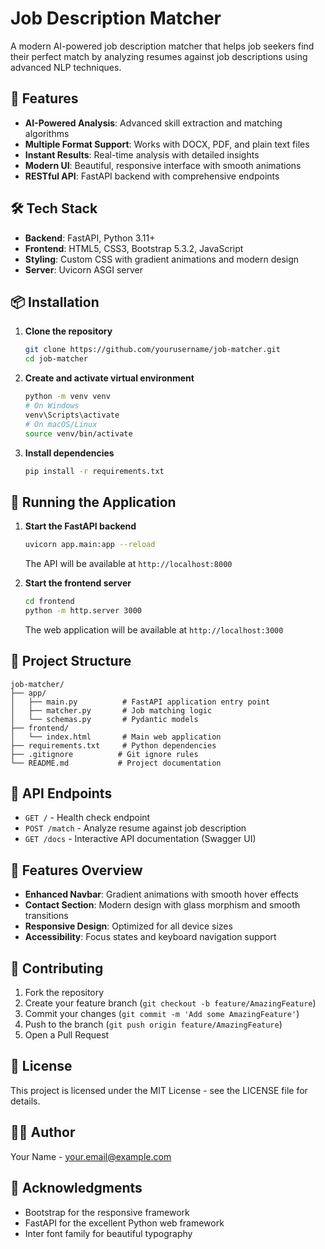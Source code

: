 # Job Description Matcher

A modern AI-powered job description matcher that helps job seekers find their perfect match by analyzing resumes against job descriptions using advanced NLP techniques.

## 🚀 Features

- **AI-Powered Analysis**: Advanced skill extraction and matching algorithms
- **Multiple Format Support**: Works with DOCX, PDF, and plain text files
- **Instant Results**: Real-time analysis with detailed insights
- **Modern UI**: Beautiful, responsive interface with smooth animations
- **RESTful API**: FastAPI backend with comprehensive endpoints

## 🛠️ Tech Stack

- **Backend**: FastAPI, Python 3.11+
- **Frontend**: HTML5, CSS3, Bootstrap 5.3.2, JavaScript
- **Styling**: Custom CSS with gradient animations and modern design
- **Server**: Uvicorn ASGI server

## 📦 Installation

1. **Clone the repository**
   ```bash
   git clone https://github.com/yourusername/job-matcher.git
   cd job-matcher
   ```

2. **Create and activate virtual environment**
   ```bash
   python -m venv venv
   # On Windows
   venv\Scripts\activate
   # On macOS/Linux
   source venv/bin/activate
   ```

3. **Install dependencies**
   ```bash
   pip install -r requirements.txt
   ```

## 🚀 Running the Application

1. **Start the FastAPI backend**
   ```bash
   uvicorn app.main:app --reload
   ```
   The API will be available at `http://localhost:8000`

2. **Start the frontend server**
   ```bash
   cd frontend
   python -m http.server 3000
   ```
   The web application will be available at `http://localhost:3000`

## 📁 Project Structure

```
job-matcher/
├── app/
│   ├── main.py          # FastAPI application entry point
│   ├── matcher.py       # Job matching logic
│   └── schemas.py       # Pydantic models
├── frontend/
│   └── index.html       # Main web application
├── requirements.txt     # Python dependencies
├── .gitignore          # Git ignore rules
└── README.md           # Project documentation
```

## 🔧 API Endpoints

- `GET /` - Health check endpoint
- `POST /match` - Analyze resume against job description
- `GET /docs` - Interactive API documentation (Swagger UI)

## 🎨 Features Overview

- **Enhanced Navbar**: Gradient animations with smooth hover effects
- **Contact Section**: Modern design with glass morphism and smooth transitions
- **Responsive Design**: Optimized for all device sizes
- **Accessibility**: Focus states and keyboard navigation support

## 🤝 Contributing

1. Fork the repository
2. Create your feature branch (`git checkout -b feature/AmazingFeature`)
3. Commit your changes (`git commit -m 'Add some AmazingFeature'`)
4. Push to the branch (`git push origin feature/AmazingFeature`)
5. Open a Pull Request

## 📝 License

This project is licensed under the MIT License - see the LICENSE file for details.

## 👨‍💻 Author

Your Name - [your.email@example.com](mailto:your.email@example.com)

## 🙏 Acknowledgments

- Bootstrap for the responsive framework
- FastAPI for the excellent Python web framework
- Inter font family for beautiful typography
